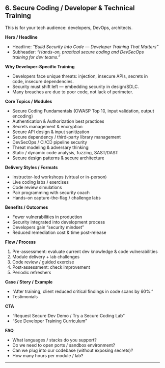 ## 6. **Secure Coding / Developer & Technical Training**

This is for your tech audience: developers, DevOps, architects.

**Hero / Headline**

* Headline: *“Build Security Into Code — Developer Training That Matters”*
* Subheader: *“Hands-on, practical secure coding and DevSecOps training for dev teams.”*

**Why Developer-Specific Training**

* Developers face unique threats: injection, insecure APIs, secrets in code, insecure dependencies.
* Security must shift left — embedding security in design/SDLC.
* Many breaches are due to poor code, not lack of perimeter.

**Core Topics / Modules**

* Secure Coding Fundamentals (OWASP Top 10, input validation, output encoding)
* Authentication & Authorization best practices
* Secrets management & encryption
* Secure API design & input sanitization
* Secure dependency / third-party library management
* DevSecOps / CI/CD pipeline security
* Threat modeling & adversary thinking
* Static / dynamic code analysis, fuzzing, SAST/DAST
* Secure design patterns & secure architecture

**Delivery Styles / Formats**

* Instructor-led workshops (virtual or in-person)
* Live coding labs / exercises
* Code review simulations
* Pair programming with security coach
* Hands-on capture-the-flag / challenge labs

**Benefits / Outcomes**

* Fewer vulnerabilities in production
* Security integrated into development process
* Developers gain “security mindset”
* Reduced remediation cost & time post-release

**Flow / Process**

1. Pre-assessment: evaluate current dev knowledge & code vulnerabilities
2. Module delivery + lab challenges
3. Code review / guided exercise
4. Post-assessment: check improvement
5. Periodic refreshers

**Case / Story / Example**

* “After training, client reduced critical findings in code scans by 60%.”
* Testimonials

**CTA**

* “Request Secure Dev Demo / Try a Secure Coding Lab”
* “See Developer Training Curriculum”

**FAQ**

* What languages / stacks do you support?
* Do we need to open ports / sandbox environment?
* Can we plug into our codebase (without exposing secrets)?
* How many hours per module / lab?

---

